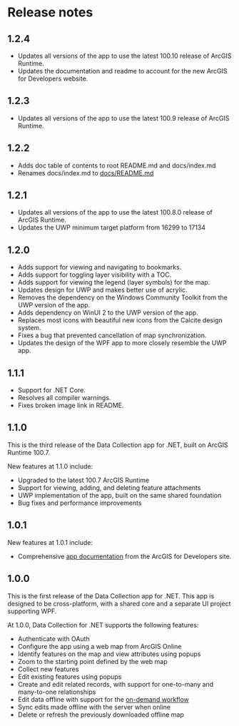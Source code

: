 # Release notes

## 1.2.4

* Updates all versions of the app to use the latest 100.10 release of ArcGIS Runtime.
* Updates the documentation and readme to account for the new ArcGIS for Developers website.

## 1.2.3

* Updates all versions of the app to use the latest 100.9 release of ArcGIS Runtime.

## 1.2.2

* Adds doc table of contents to root README.md and docs/index.md
* Renames docs/index.md to [docs/README.md](/docs/README.md)

## 1.2.1

* Updates all versions of the app to use the latest 100.8.0 release of ArcGIS Runtime.
* Updates the UWP minimum target platform from 16299 to 17134

## 1.2.0

* Adds support for viewing and navigating to bookmarks.
* Adds support for toggling layer visibility with a TOC.
* Adds support for viewing the legend (layer symbols) for the map.
* Updates design for UWP and makes better use of acrylic.
* Removes the dependency on the Windows Community Toolkit from the UWP version of the app.
* Adds dependency on WinUI 2 to the UWP version of the app.
* Replaces most icons with beautiful new icons from the Calcite design system.
* Fixes a bug that prevented cancellation of map synchronization.
* Updates the design of the WPF app to more closely resemble the UWP app.

## 1.1.1

* Support for .NET Core.
* Resolves all compiler warnings.
* Fixes broken image link in README.

## 1.1.0

This is the third release of the Data Collection app for .NET, built on ArcGIS Runtime 100.7.

New features at 1.1.0 include:

* Upgraded to the latest 100.7 ArcGIS Runtime
* Support for viewing, adding, and deleting feature attachments
* UWP implementation of the app, built on the same shared foundation
* Bug fixes and performance improvements

## 1.0.1

New features at 1.0.1 include:

* Comprehensive [app documentation](/docs/README.md) from the ArcGIS for Developers site.

## 1.0.0

This is the first release of the Data Collection app for .NET. This app is designed to be cross-platform, with a shared core and a separate UI project supporting WPF.

At 1.0.0, Data Collection for .NET supports the following features:

* Authenticate with OAuth
* Configure the app using a web map from ArcGIS Online
* Identify features on the map and view attributes using popups
* Zoom to the starting point defined by the web map
* Collect new features
* Edit existing features using popups
* Create and edit related records, with support for one-to-many and many-to-one relationships
* Edit data offline with support for the [on-demand workflow](https://developers.arcgis.com/net/latest/wpf/guide/offline.htm#ESRI_SECTION1_AAADEDF10BF24FDF88DBF6EF04DF8579)
* Sync edits made offline with the server when online
* Delete or refresh the previously downloaded offline map
